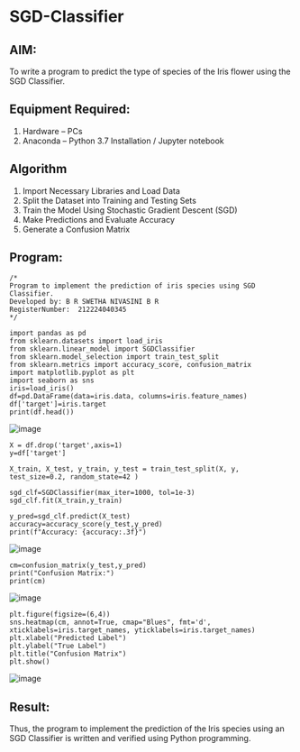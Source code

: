 # SGD-Classifier
## AIM:
To write a program to predict the type of species of the Iris flower using the SGD Classifier.

## Equipment Required:
1. Hardware – PCs
2. Anaconda – Python 3.7 Installation / Jupyter notebook

## Algorithm
1.  Import Necessary Libraries and Load Data
2.  Split the Dataset into Training and Testing Sets
3.  Train the Model Using Stochastic Gradient Descent (SGD)
4.  Make Predictions and Evaluate Accuracy
5.   Generate a Confusion Matrix

## Program:
```
/*
Program to implement the prediction of iris species using SGD Classifier.
Developed by: B R SWETHA NIVASINI B R
RegisterNumber:  212224040345
*/
```
```
import pandas as pd 
from sklearn.datasets import load_iris 
from sklearn.linear_model import SGDClassifier
from sklearn.model_selection import train_test_split 
from sklearn.metrics import accuracy_score, confusion_matrix 
import matplotlib.pyplot as plt 
import seaborn as sns 
iris=load_iris() 
df=pd.DataFrame(data=iris.data, columns=iris.feature_names) 
df['target']=iris.target 
print(df.head())
```
![image](https://github.com/user-attachments/assets/9de78df2-c732-4f64-8de1-26a5689107e1)

```
X = df.drop('target',axis=1) 
y=df['target']

X_train, X_test, y_train, y_test = train_test_split(X, y, test_size=0.2, random_state=42 )

sgd_clf=SGDClassifier(max_iter=1000, tol=1e-3)
sgd_clf.fit(X_train,y_train)

y_pred=sgd_clf.predict(X_test)
accuracy=accuracy_score(y_test,y_pred)
print(f"Accuracy: {accuracy:.3f}")
```
![image](https://github.com/user-attachments/assets/db71bbe4-93f2-4a96-a3fb-5c6e5c2448c2)

```
cm=confusion_matrix(y_test,y_pred) 
print("Confusion Matrix:") 
print(cm)
```
![image](https://github.com/user-attachments/assets/11b698c0-64d3-415f-b444-aa321bdc3821)

```
plt.figure(figsize=(6,4))
sns.heatmap(cm, annot=True, cmap="Blues", fmt='d', xticklabels=iris.target_names, yticklabels=iris.target_names)
plt.xlabel("Predicted Label")
plt.ylabel("True Label")
plt.title("Confusion Matrix")
plt.show()
```
![image](https://github.com/user-attachments/assets/e9e02331-0c1c-44d5-8efa-18844c055bcc)







## Result:
Thus, the program to implement the prediction of the Iris species using an SGD Classifier is written and verified using Python programming.
